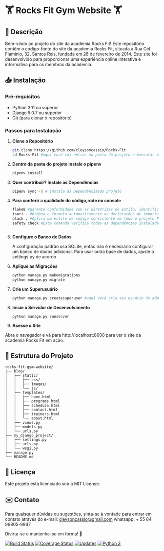 # 🏋️ Rocks Fit Gym Website 🏋️

## 📜 Descrição
Bem-vindo ao projeto do site da academia Rocks Fit! Este repositório contém o código-fonte do site da academia Rocks Fit, situada à Rua Cel. Flaminio, 32, Santos Reis, fundada em 28 de fevereiro de 2014. Este site foi desenvolvido para proporcionar uma experiência online interativa e informativa para os membros da academia.

## 📥 Instalação

### Pré-requisitos

- Python 3.11 ou superior
- Django 5.0.7 ou superior
- Git (para clonar o repositório)

### Passos para Instalação

1. **Clone o Repositório**

   ```bash
   git clone https://github.com/cleysoncassio/Rocks-Fit
   cd Rocks-Fit #aqui você vai entrar na pasta do projeto e executar os comandos abaixo

2. **Dentro da pasta do projeto instale o pipenv**

    ```bash
    pipenv install

4. **Quer contribuir? Instale as Dependências**

    ```bash
    pipenv sync -d # instala as Dependênciasdo projeto

3. **Para conferir a qualidade do código,rode no console**

    ```bash
    flake8 #garante conformidade com as diretrizes de estilo, identifica erros e melhorar a legibilidade e a manutenibilidade do seu código.
    isort . #Ordena e formata automaticamente as declarações de importação em arquivos Python.
    black . #Aplica um estilo de código consistente em todo o projeto Python. PEP8
    safety check #Este comando verifica todas as dependências instaladas no ambiente Python atual.



5. **Configure o Banco de Dados**

    A configuração padrão usa SQLite, então não é necessário configurar um banco de dados adicional. Para usar outra base de dados, ajuste o settings.py de acordo.

6. **Aplique as Migrações**

    ```bash
    python manage.py makemigrations
    python manage.py migrate

7. **Crie um Superusuário**

    ```bash
    python manage.py createsuperuser #aqui você cria seu usuário do administrador do usuário

8. **Inicie o Servidor de Desenvolvimento**
    ```bash
    python manage.py runserver

9. **Acesse o Site**

Abra o navegador e vá para http://localhost:8000 para ver o site da academia Rocks Fit em ação.

## 📂 Estrutura do Projeto

```Plaitext
rocks-fit-gym-website/
├── blog/
│   ├── static/
│   │   ├── css/
│   │   ├── images/
│   │   └── js/
│   ├── templates/
│   │   ├── home.html
│   │   ├── programs.html
│   │   ├── schedule.html
│   │   ├── contact.html
│   │   ├── trainers.html
│   │   └── about.html
│   ├── views.py
│   ├── models.py
│   └── urls.py
├── my_django_project/
│   ├── settings.py
│   ├── urls.py
│   └── wsgi.py
├── manage.py
└── README.md
```

##  📜 Licença
Este projeto está licenciado sob a MIT License.

## ✉️ Contato

Para quaisquer dúvidas ou sugestões, sinta-se à vontade para entrar em contato através do e-mail: cleysoncassio@gmail.com whatsapp: + 55 84 99805-9947

Divirta-se e mantenha-se em forma! 💪

[![Build Status](https://app.travis-ci.com/cleysoncassio/Rocks-Fit.svg?token=s5zDkRsrk6xP3ss4bFRp&branch=master)](https://app.travis-ci.com/cleysoncassio/Rocks-Fit)
[![Coverage Status](https://coveralls.io/repos/github/cleysoncassio/Rocks-Fit/badge.svg)](https://coveralls.io/github/cleysoncassio/Rocks-Fit)
[![Updates](https://pyup.io/repos/github/pyupio/pyup/shield.svg)](https://pyup.io/repos/github/pyupio/pyup/)
[![Python 3](https://pyup.io/repos/github/pyupio/pyup/python-3-shield.svg)](https://pyup.io/repos/github/pyupio/pyup/)